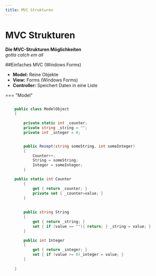```yaml
---
title: MVC Strukturen
---
```

# MVC Strukturen


**Die MVC-Strukturen Möglichkeiten**  
*gotta catch em all*


##Einfaches MVC (Windows Forms)

- **Model:** Reine Objekte
- **View:** Forms (Windows Forms)
- **Controller:** Speichert Daten in eine Liste

=== "Model"

```cs

    public class ModelObject
    {
	
        private static int _counter;
        private string _string = ""; 
        private int _integer = 0;


        public Rezept(string someString, int someInteger) 
        {
            Counter++;
            String = someString;  
            Integer = someInteger;
        }

	public static int Counter
        {
            get { return _counter; }
            private set { _counter=value; }
        }
        
        
        public string String
        {
            get { return _string; }
            set { if (value == ""){ return; } _string = value; }
        }

        public int Integer
        {
            get { return _integer; }
            set { if (value >= 0)_integer = value; }
        }
       
    }

```